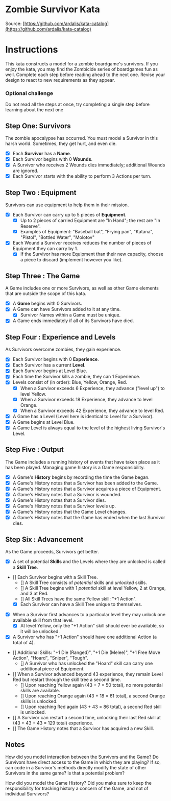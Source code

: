 Zombie Survivor Kata
====================
Source: [https://github.com/ardalis/kata-catalog](https://github.com/ardalis/kata-catalog)

# Instructions #

This kata constructs a model for a zombie boardgame's survivors. If you enjoy the kata, you may find the Zombicide series of boardgames fun as well. Complete each step before reading ahead to the next one. Revise your design to react to new requirements as they appear.

### Optional challenge

Do not read all the steps at once, try completing a single step before learning about the next one

## Step One: Survivors

The zombie apocalypse has occurred. You must model a Survivor in this harsh world. Sometimes, they get hurt, and even die.

- [x] Each **Survivor** has a **Name**.
- [x] Each Survivor begins with 0 **Wounds**.
- [x] A Survivor who receives 2 Wounds dies immediately; additional Wounds are ignored.
- [x] Each Survivor starts with the ability to perform 3 Actions per turn.

## Step Two : Equipment

Survivors can use equipment to help them in their mission.

- [x] Each Survivor can carry up to 5 pieces of **Equipment**. 
	- [x] Up to 2 pieces of carried Equipment are "In Hand"; the rest are "In Reserve".
	- [x] Examples of Equipment: "Baseball bat", "Frying pan", "Katana", "Pistol", "Bottled Water", "Molotov"

- [x] Each Wound a Survivor receives reduces the number of pieces of Equipment they can carry by 1.
	- [x] If the Survivor has more Equipment than their new capacity, choose a piece to discard (implement however you like).

## Step Three : The Game

A Game includes one or more Survivors, as well as other Game elements that are outside the scope of this kata.

- [x] A **Game** begins with 0 Survivors.
- [x] A Game can have Survivors added to it at any time.
	- [x] Survivor Names within a Game must be unique.
- [x] A Game ends immediately if all of its Survivors have died.

## Step Four : Experience and Levels

As Survivors overcome zombies, they gain experience.

- [x] Each Survivor begins with 0 **Experience**.
- [x] Each Survivor has a current **Level**.
- [x] Each Survivor begins at Level Blue.
- [x] Each time the Survivor kills a zombie, they can 1 Experience.
- [x] Levels consist of (in order): Blue, Yellow, Orange, Red.
	- [x] When a Survivor exceeds 6 Experience, they advance ("level up") to level Yellow.
	- [x] When a Survivor exceeds 18 Experience, they advance to level Orange.
	- [x] When a Survivor exceeds 42 Experience, they advance to level Red.
- [x] A Game has a Level (Level here is identical to Level for a Survivor).
- [x] A Game begins at Level Blue.
- [x] A Game Level is always equal to the level of the highest living Survivor's Level.

## Step Five : Output

The Game includes a running history of events that have taken place as it has been played. Managing game history is a Game responsibility.

- [x] A Game's **History** begins by recording the time the Game began.
- [x] A Game's History notes that a Survivor has been added to the Game.
- [x] A Game's History notes that a Survivor acquires a piece of Equipment.
- [x] A Game's History notes that a Survivor is wounded.
- [x] A Game's History notes that a Survivor dies.
- [x] A Game's History notes that a Survivor levels up.
- [x] A Game's History notes that the Game Level changes.
- [x] A Game's History notes that the Game has ended when the last Survivor dies.

## Step Six : Advancement

As the Game proceeds, Survivors get better.

- [x] A set of potential **Skills** and the Levels where they are unlocked is called a **Skill Tree**.
- [] Each Survivor begins with a Skill Tree.
	- [] A Skill Tree consists of *potential* skills and *unlocked* skills.
	- [] A Skill Tree begins with 1 *potential* skill at level Yellow, 2 at Orange, and 3 at Red.
	- [] All Skill Trees have the same Yellow skill: "+1 Action".
	- [x] Each Survivor can have a Skill Tree unique to themselves.
- [x] When a Survivor first advances to a particular level they may unlock one available skill from that level.
	- [x] At level Yellow, only the "+1 Action" skill should ever be available, so it will be unlocked.
- [x] A Survivor who has "+1 Action" should have one additional Action (a total of 4).
- [] Additional Skills: "+1 Die (Ranged)", "+1 Die (Melee)", "+1 Free Move Action", "Hoard", "Sniper", "Tough".
	- [] A Survivor who has unlocked the "Hoard" skill can carry one additional piece of Equipment.
- [] When a Survivor advanced beyond 43 experience, they remain Level Red but restart through the skill tree a second time.
	- [] Upon reaching Yellow again (43 + 7 = 50 total), no more potential skills are available.
	- [] Upon reaching Orange again (43 + 18 = 61 total), a second Orange skills is unlocked.
	- [] Upon reaching Red again (43 + 43 = 86 total), a second Red skill is unlocked.
- [] A Survivor can restart a second time, unlocking their last Red skill at (43 + 43 + 43 = 129 total) experience.
- [] The Game History notes that a Survivor has acquired a new Skill.

## Notes

How did you model interaction between the Survivors and the Game? Do Survivors have direct access to the Game in which they are playing? If so, can code in a Survivor's methods directly modify the state of other Survivors in the same game? Is that a potential problem?

How did you model the Game History? Did you make sure to keep the responsibility for tracking history a concern of the Game, and not of individual Survivors?